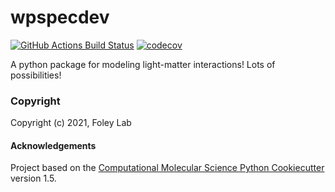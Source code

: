 wpspecdev
==============================
[//]: # (Badges)
[![GitHub Actions Build Status](https://github.com/FoleyLab/wpspecdev/workflows/CI/badge.svg)](https://github.com/FoleyLab/wpspecdev/actions?query=workflow%3ACI)
[![codecov](https://codecov.io/gh/FoleyLab/wpspecdev/branch/master/graph/badge.svg)](https://codecov.io/gh/FoleyLab/wpspecdev/branch/master)

A python package for modeling light-matter interactions!  Lots of possibilities!

### Copyright
Copyright (c) 2021, Foley Lab


#### Acknowledgements
Project based on the 
[Computational Molecular Science Python Cookiecutter](https://github.com/molssi/cookiecutter-cms) version 1.5.

